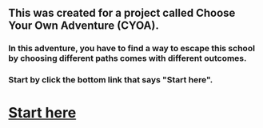 ## This was created for a project called Choose Your Own Adventure (CYOA).
### In this adventure, you have to find a way to escape this school by choosing different paths comes with different outcomes.
### Start by click the bottom link that says "Start here".

# [Start here](Start-here.md)
